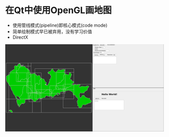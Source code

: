 # 在Qt中使用OpenGL画地图

- 使用管线模式(pipeline)即核心模式(code mode)
- 简单绘制模式早已被弃用，没有学习价值
- DirectX

![效果展示](./img/2021-05-17_15-10.png)